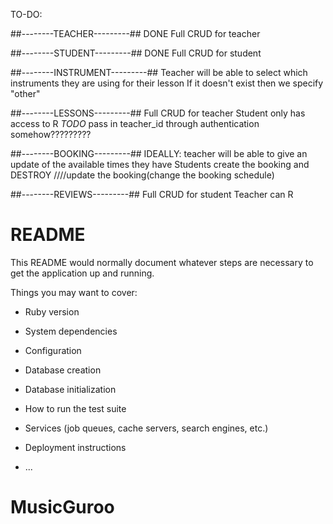 TO-DO:

##--------TEACHER---------## DONE
Full CRUD for teacher

##--------STUDENT---------## DONE
Full CRUD for student

##--------INSTRUMENT---------##
Teacher will be able to select which instruments they are using for their lesson
If it doesn't exist then we specify "other"

##--------LESSONS---------##
Full CRUD for teacher
Student only has access to R
*TODO* pass in teacher_id through authentication somehow?????????

##--------BOOKING---------##
IDEALLY: teacher will be able to give an update of the available times they have
Students create the booking and DESTROY
////update the booking(change the booking schedule)

##--------REVIEWS---------##
Full CRUD for student
Teacher can R


# README

This README would normally document whatever steps are necessary to get the
application up and running.

Things you may want to cover:

* Ruby version

* System dependencies

* Configuration

* Database creation

* Database initialization

* How to run the test suite

* Services (job queues, cache servers, search engines, etc.)

* Deployment instructions

* ...
# MusicGuroo
